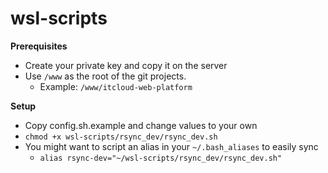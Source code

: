 # wsl-scripts

**Prerequisites**
- Create your private key and copy it on the server
- Use `/www` as the root of the git projects.
  - Example: `/www/itcloud-web-platform`

**Setup**
- Copy config.sh.example and change values to your own
- `chmod +x wsl-scripts/rsync_dev/rsync_dev.sh`
- You might want to script an alias in your `~/.bash_aliases` to easily sync
  - `alias rsync-dev="~/wsl-scripts/rsync_dev/rsync_dev.sh"`